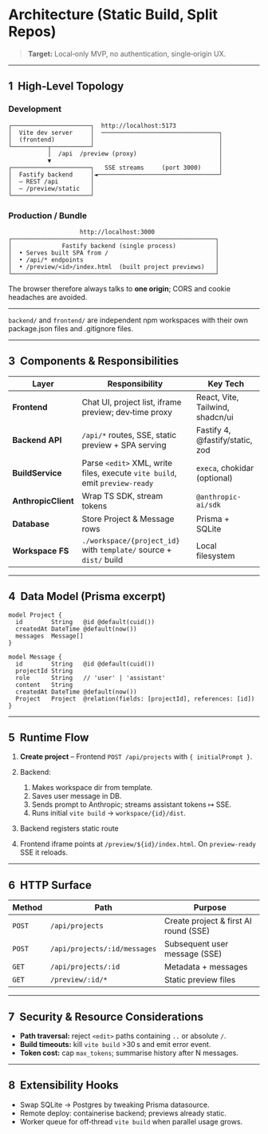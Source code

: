 # Architecture (Static Build, Split Repos)

> **Target:** Local‑only MVP, no authentication, single‑origin UX.

---

## 1  High‑Level Topology

### Development

```
┌──────────────────────┐  http://localhost:5173
│  Vite dev server     │  ─────────────────────────────────┐
│  (frontend)          │                                   │
└──────────┬───────────┘                                   │
           │  /api  /preview (proxy)                       │
           ▼                                               │
┌──────────────────────┐   SSE streams     (port 3000)     │
│  Fastify backend     │◄──────────────────────────────────┘
│  – REST /api         │
│  – /preview/static   │
└──────────────────────┘
```

### Production / Bundle

```
                    http://localhost:3000
┌─────────────────────────────────────────────────────────┐
│              Fastify backend (single process)           │
│  • Serves built SPA from /                              │
│  • /api/* endpoints                                     │
│  • /preview/<id>/index.html  (built project previews)   │
└─────────────────────────────────────────────────────────┘
```

The browser therefore always talks to **one origin**; CORS and cookie headaches are avoided.

---


`backend/` and `frontend/` are independent npm workspaces with their own package.json files and .gitignore files.

---

## 3  Components & Responsibilities

| Layer               | Responsibility                                                              | Key Tech                         |
| ------------------- | --------------------------------------------------------------------------- | -------------------------------- |
| **Frontend**        | Chat UI, project list, iframe preview; dev‑time proxy                       | React, Vite, Tailwind, shadcn/ui |
| **Backend API**     | `/api/*` routes, SSE, static preview + SPA serving                          | Fastify 4, @fastify/static, zod  |
| **BuildService**    | Parse `<edit>` XML, write files, execute `vite build`, emit `preview‑ready` | `execa`, chokidar (optional)     |
| **AnthropicClient** | Wrap TS SDK, stream tokens                                                  | `@anthropic-ai/sdk`              |
| **Database**        | Store Project & Message rows                                                | Prisma + SQLite                  |
| **Workspace FS**    | `./workspace/{project_id}` with `template/` source + `dist/` build          | Local filesystem                 |

---

## 4  Data Model (Prisma excerpt)

```prisma
model Project {
  id        String   @id @default(cuid())
  createdAt DateTime @default(now())
  messages  Message[]
}

model Message {
  id        String   @id @default(cuid())
  projectId String
  role      String   // 'user' | 'assistant'
  content   String
  createdAt DateTime @default(now())
  Project   Project  @relation(fields: [projectId], references: [id])
}
```

---

## 5  Runtime Flow

1. **Create project** – Frontend `POST /api/projects` with `{ initialPrompt }`.
2. Backend:

   1. Makes workspace dir from template.
   2. Saves user message in DB.
   3. Sends prompt to Anthropic; streams assistant tokens ↦ SSE.
   4. Runs initial `vite build` → `workspace/{id}/dist`.
3. Backend registers static route
4. Frontend iframe points at `/preview/${id}/index.html`. On `preview‑ready` SSE it reloads.

---

## 6  HTTP Surface

| Method | Path                         | Purpose                               |
| ------ | ---------------------------- | ------------------------------------- |
| `POST` | `/api/projects`              | Create project & first AI round (SSE) |
| `POST` | `/api/projects/:id/messages` | Subsequent user message (SSE)         |
| `GET`  | `/api/projects/:id`          | Metadata + messages                   |
| `GET`  | `/preview/:id/*`             | Static preview files                  |


---

## 7  Security & Resource Considerations

* **Path traversal:** reject `<edit>` paths containing `..` or absolute `/`.
* **Build timeouts:** kill `vite build` >30 s and emit error event.
* **Token cost:** cap `max_tokens`; summarise history after N messages.

---

## 8  Extensibility Hooks

* Swap SQLite → Postgres by tweaking Prisma datasource.
* Remote deploy: containerise backend; previews already static.
* Worker queue for off‑thread `vite build` when parallel usage grows.
